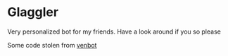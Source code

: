 # Glaggler

Very personalized bot for my friends. Have a look around if you so please

Some code stolen from [venbot](https://codeberg.org/vee/bot)